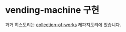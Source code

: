 # vending-machine 구현

과거 히스토리는 [collection-of-works](https://github.com/qorlgns1/collection-of-works) 레파지토리에 있습니다.
